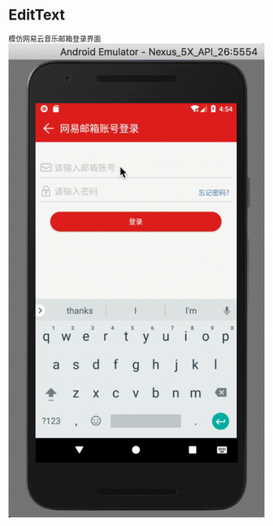 # EditText
模仿网易云音乐邮箱登录界面
![image](https://github.com/yangyouqian/EditText/blob/master/cloudmusic.gif)
